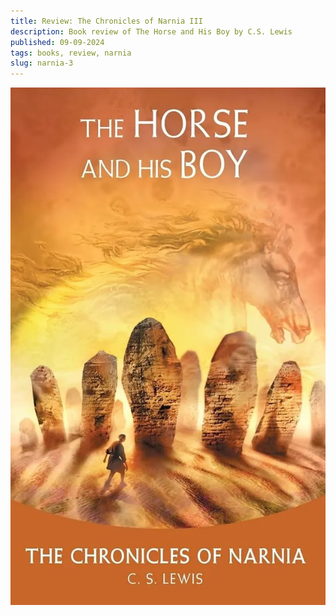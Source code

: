 ```yaml
---
title: Review: The Chronicles of Narnia III
description: Book review of The Horse and His Boy by C.S. Lewis
published: 09-09-2024
tags: books, review, narnia
slug: narnia-3
---
```


![The Horse and His Boy](/static/images/books/narnia-3.webp "The Horse and His Boy")
